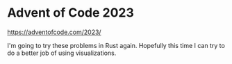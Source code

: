 # Advent of Code 2023

https://adventofcode.com/2023/

I'm going to try these problems in Rust again. Hopefully this time
I can try to do a better job of using visualizations.
